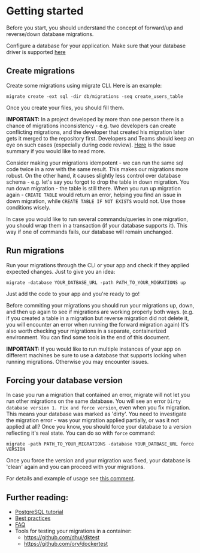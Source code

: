 # Getting started
Before you start, you should understand the concept of forward/up and reverse/down database migrations.

Configure a database for your application. Make sure that your database driver is supported [here](README.md#databases)

## Create migrations
Create some migrations using migrate CLI. Here is an example:
```
migrate create -ext sql -dir db/migrations -seq create_users_table
```
Once you create your files, you should fill them.

**IMPORTANT:** In a project developed by more than one person there is a chance of migrations inconsistency - e.g. two developers can create conflicting migrations, and the developer that created his migration later gets it merged to the repository first.
Developers and Teams should keep an eye on such cases (especially during code review).
[Here](https://github.com/golang-migrate/migrate/issues/179#issuecomment-475821264) is the issue summary if you would like to read more.

Consider making your migrations idempotent - we can run the same sql code twice in a row with the same result. This makes our migrations more robust. On the other hand, it causes slightly less control over database schema - e.g. let's say you forgot to drop the table in down migration. You run down migration - the table is still there. When you run up migration again - `CREATE TABLE` would return an error, helping you find an issue in down migration, while `CREATE TABLE IF NOT EXISTS` would not. Use those conditions wisely.

In case you would like to run several commands/queries in one migration, you should wrap them in a transaction (if your database supports it).
This way if one of commands fails, our database will remain unchanged.

## Run migrations
Run your migrations through the CLI or your app and check if they applied expected changes.
Just to give you an idea:
```
migrate -database YOUR_DATBASE_URL -path PATH_TO_YOUR_MIGRATIONS up
```

Just add the code to your app and you're ready to go!

Before commiting your migrations you should run your migrations up, down, and then up again to see if migrations are working properly both ways.
(e.g. if you created a table in a migration but reverse migration did not delete it, you will encounter an error when running the forward migration again)
It's also worth checking your migrations in a separate, containerized environment. You can find some tools in the end of this document.

**IMPORTANT:** If you would like to run multiple instances of your app on different machines be sure to use a database that supports locking when running migrations. Otherwise you may encounter issues.

## Forcing your database version
In case you run a migration that contained an error, migrate will not let you run other migrations on the same database. You will see an error `Dirty database version 1. Fix and force version`, even when you fix migration. This means your database was marked as 'dirty'.
You need to investigate the migration error - was your migration applied partially, or was it not applied at all? Once you know, you should force your database to a version reflecting it's real state. You can do so with `force` command:
```
migrate -path PATH_TO_YOUR_MIGRATIONS -database YOUR_DATBASE_URL force VERSION
```
Once you force the version and your migration was fixed, your database is 'clean' again and you can proceed with your migrations.

For details and example of usage see [this comment](https://github.com/golang-migrate/migrate/issues/282#issuecomment-530743258).

## Further reading:
- [PostgreSQL tutorial](database/postgres/TUTORIAL.md)
- [Best practices](MIGRATIONS.md)
- [FAQ](FAQ.md)
- Tools for testing your migrations in a container:
	- https://github.com/dhui/dktest
	- https://github.com/ory/dockertest
